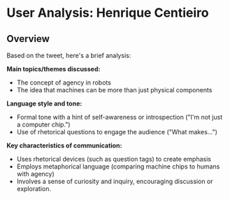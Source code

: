 # User Analysis: Henrique Centieiro

## Overview

Based on the tweet, here's a brief analysis:

**Main topics/themes discussed:**
- The concept of agency in robots
- The idea that machines can be more than just physical components

**Language style and tone:**
- Formal tone with a hint of self-awareness or introspection ("I'm not just a computer chip.")
- Use of rhetorical questions to engage the audience ("What makes...")

**Key characteristics of communication:**
- Uses rhetorical devices (such as question tags) to create emphasis
- Employs metaphorical language (comparing machine chips to humans with agency)
- Involves a sense of curiosity and inquiry, encouraging discussion or exploration.